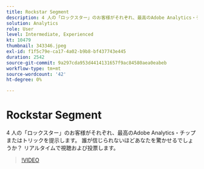 ```yaml
---
title: Rockstar Segment
description: 4 人の「ロックスター」のお客様がそれぞれ、最高のAdobe Analytics・チップまたはトリックを提示します。
solution: Analytics
role: User
level: Intermediate, Experienced
kt: 10479
thumbnail: 343346.jpeg
exl-id: f1f5c79e-ca17-4a02-b9b8-bf437743e445
duration: 2542
source-git-commit: 9a297cda953d4414131657f9ac84580aea0eabeb
workflow-type: tm+mt
source-wordcount: '42'
ht-degree: 0%

---
```


# Rockstar Segment

4 人の「ロックスター」のお客様がそれぞれ、最高のAdobe Analytics・チップまたはトリックを提示します。 誰が信じられないほどあなたを驚かせるでしょうか？ リアルタイムで視聴および投票します。

>[!VIDEO](https://video.tv.adobe.com/v/343346/?quality=12&learn=on)
